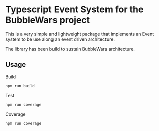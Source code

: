 # Typescript Event System for the BubbleWars project

This is a very simple and lightweight package that implements an Event system to be use along an event driven architecture.

The library has been build to sustain BubbleWars architecture.

## Usage

Build

```sh
npm run build
```

Test

```sh
npm run coverage
```

Coverage

```sh
npm run coverage
```
